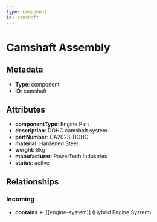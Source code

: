 ```yaml
---
type: component
id: camshaft
---
```


# Camshaft Assembly

## Metadata

- **Type**: component
- **ID**: camshaft

## Attributes

- **componentType**: Engine Part
- **description**: DOHC camshaft system
- **partNumber**: CA2023-DOHC
- **material**: Hardened Steel
- **weight**: 8kg
- **manufacturer**: PowerTech Industries
- **status**: active

## Relationships

### Incoming

- **contains** ← [[engine-system]] (Hybrid Engine System)

